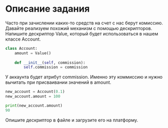 # Описание задания

Часто при зачислении каких-то средств на счет с нас берут комиссию. Давайте реализуем похожий механизм с помощью дескрипторов. Напишите дескриптор Value, который будет использоваться в нашем классе Account.

``` Python
class Account:
    amount = Value()
    
    def __init__(self, commission):
        self.commission = commission
```

У аккаунта будет атрибут commission. Именно эту коммиссию и нужно вычитать при присваивании значений в amount.

``` Python
new_account = Account(0.1)
new_account.amount = 100

print(new_account.amount)
90
```

Опишите дескриптор в файле и загрузите его на платформу.
